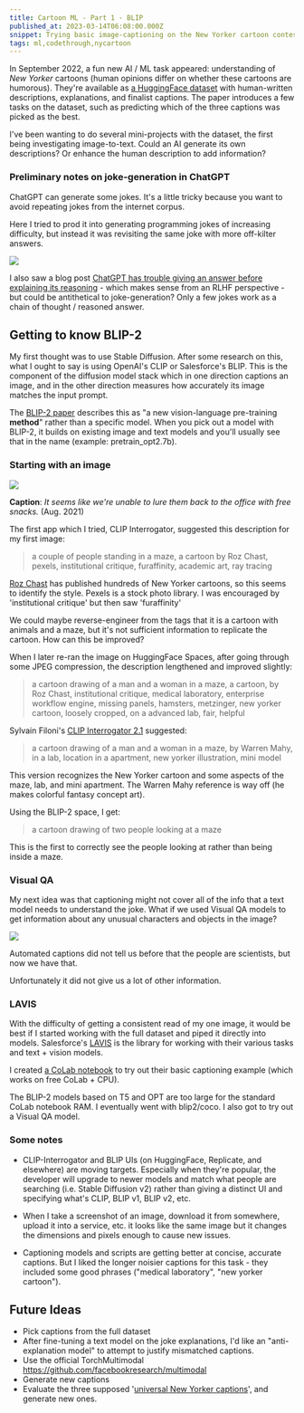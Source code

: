 ```yaml
---
title: Cartoon ML - Part 1 - BLIP
published_at: 2023-03-14T06:08:00.000Z
snippet: Trying basic image-captioning on the New Yorker cartoon contest dataset.
tags: ml,codethrough,nycartoon
---
```


In September 2022, a fun new AI / ML task appeared: understanding of *New Yorker* cartoons (human opinions differ on whether these cartoons are humorous). They're available as [a HuggingFace dataset](https://huggingface.co/datasets/jmhessel/newyorker_caption_contest) with human-written descriptions, explanations, and finalist captions. The paper introduces a few tasks on the dataset, such as predicting which of the three captions was picked as the best.

I've been wanting to do several mini-projects with the dataset, the first being investigating image-to-text. Could an AI generate its own descriptions? Or enhance the human description to add information?

### Preliminary notes on joke-generation in ChatGPT

ChatGPT can generate some jokes. It's a little tricky because you want to avoid repeating jokes from the internet corpus.

Here I tried to prod it into generating programming jokes of increasing difficulty, but instead it was revisiting the same joke with more off-kilter answers.

<img src="/blog-images/cartoon-3.png"/>
<br/>

I also saw a blog post [ChatGPT has trouble giving an answer before explaining its reasoning](https://blog.valentin.sh/chatgpt5/) - which makes sense from an RLHF perspective - but could be antithetical to joke-generation? Only a few jokes work as a chain of thought / reasoned answer.

## Getting to know BLIP-2

My first thought was to use Stable Diffusion. After some research on this, what I ought to say is using OpenAI's CLIP or Salesforce's BLIP. This is the component of the diffusion model stack which in one direction captions an image, and in the other direction measures how accurately its image matches the input prompt.

The [BLIP-2 paper](https://arxiv.org/abs/2301.12597) describes this as "a new vision-language pre-training **method**" rather than a specific model. When you pick out a model with BLIP-2, it builds on existing image and text models and you'll usually see that in the name (example: pretrain_opt2.7b).

### Starting with an image

<img src="/blog-images/cartoon-1.jpeg"/>

**Caption**: *It seems like we're unable to lure them back to the office with free snacks.* (Aug. 2021)

The first app which I tried, CLIP Interrogator, suggested this description for my first image:

> a couple of people standing in a maze, a cartoon by Roz Chast, pexels, institutional critique, furaffinity, academic art, ray tracing

[Roz Chast](https://en.wikipedia.org/wiki/Roz_Chast) has published hundreds of New Yorker cartoons, so this seems to identify the style. Pexels is a stock photo library. I was encouraged by 'institutional critique' but then saw 'furaffinity'

We could maybe reverse-engineer from the tags that it is a cartoon with animals and a maze, but it's not sufficient information to replicate the cartoon. How can this be improved?

When I later re-ran the image on HuggingFace Spaces, after going through some JPEG compression, the description lengthened and improved slightly:

> a cartoon drawing of a man and a woman in a maze, a cartoon, by Roz Chast, institutional critique, medical laboratory, enterprise workflow engine, missing panels, hamsters, metzinger, new yorker cartoon, loosely cropped, on a advanced lab, fair, helpful

Sylvain Filoni's [CLIP Interrogator 2.1](https://huggingface.co/spaces/fffiloni/CLIP-Interrogator-2) suggested:

> a cartoon drawing of a man and a woman in a maze, by Warren Mahy, in a lab, location in a apartment, new yorker illustration, mini model

This version recognizes the New Yorker cartoon and some aspects of the maze, lab, and mini apartment. The Warren Mahy reference is way off (he makes colorful fantasy concept art).

Using the BLIP-2 space, I get:

> a cartoon drawing of two people looking at a maze

This is the first to correctly see the people looking at rather than being inside a maze.

### Visual QA

My next idea was that captioning might not cover all of the info that a text model needs to understand the joke. What if we used Visual QA models to get information about any unusual characters and objects in the image?

<img src="/blog-images/cartoon-2.png"/>

Automated captions did not tell us before that the people are scientists, but now we have that.

Unfortunately it did not give us a lot of other information.

### LAVIS

With the difficulty of getting a consistent read of my one image, it would be best if I started working with the full dataset and piped it directly into models. Salesforce's [LAVIS](https://github.com/salesforce/LAVIS) is the library for working with their various tasks and text + vision models.

I created [a CoLab notebook](https://colab.research.google.com/drive/1NN8Q4TkS1MH_st_Q583jWa_4THu4--lG?usp=sharing) to try out their basic captioning example (which works on free CoLab + CPU).

The BLIP-2 models based on T5 and OPT are too large for the standard CoLab notebook RAM. I eventually went with blip2/coco.  I also got to try out a Visual QA model.

### Some notes

- CLIP-Interrogator and BLIP UIs (on HuggingFace, Replicate, and elsewhere) are moving targets. Especially when they're popular, the developer will upgrade to newer models and match what people are searching (i.e. Stable Diffusion v2) rather than giving a distinct UI and specifying what's CLIP, BLIP v1, BLIP v2, etc.

- When I take a screenshot of an image, download it from somewhere, upload it into a service, etc. it looks like the same image but it changes the dimensions and pixels enough to cause new issues.

- Captioning models and scripts are getting better at concise, accurate captions. But I liked the longer noisier captions for this task - they included some good phrases ("medical laboratory", "new yorker cartoon").

## Future Ideas

- Pick captions from the full dataset
- After fine-tuning a text model on the joke explanations, I'd like an "anti-explanation model" to attempt to justify mismatched captions.
- Use the official TorchMultimodal https://github.com/facebookresearch/multimodal
- Generate new captions
- Evaluate the three supposed '[universal New Yorker captions](https://www.theatlantic.com/culture/archive/2015/09/a-new-universal-new-yorker-cartoon-caption-id-like-to-add-you-to-my-professional-network-linkedin/626487/)', and generate new ones.

<br/>
<br/>
<br/>
